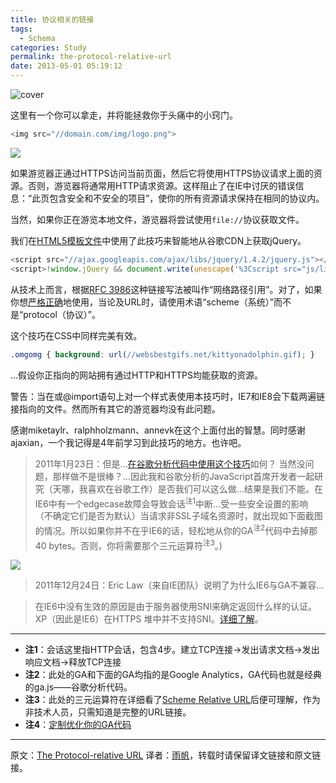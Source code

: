 ```yaml
---
title: 协议相关的链接
tags: 
  - Schema
categories: Study
permalink: the-protocol-relative-url
date: 2013-05-01 05:19:12
---
```


![cover](https://cat.yufan.me/cats/ame/the-protocol-relative-url.jpg)

这里有一个你可以拿走，并将能拯救你于头痛中的小窍门。

```javascript
<img src="//domain.com/img/logo.png">
```

![](https://cat.yufan.me/cats/ame/this-page-contains-both-secure-and-nonsecure-items.gif)

如果游览器正通过HTTPS访问当前页面，然后它将使用HTTPS协议请求上面的资源。否则，游览器将通常用HTTP请求资源。这样阻止了在IE中讨厌的错误信息：“此页包含安全和不安全的项目”，使你的所有资源请求保持在相同的协议内。

<!-- more -->

当然，如果你正在游览本地文件，游览器将尝试使用`file://`协议获取文件。

我们在[HTML5模板文件](http://html5boilerplate.com/)中使用了此技巧来智能地从谷歌CDN上获取jQuery。

```javascript
<script src="//ajax.googleapis.com/ajax/libs/jquery/1.4.2/jquery.js"></script>
<script>!window.jQuery && document.write(unescape('%3Cscript src="js/libs/jquery-1.4.2.js"%3E%3C/script%3E'))</script>
```

从技术上而言，根据[RFC 3986](http://tools.ietf.org/html/rfc3986#section-4.2)这种链接写法被叫作“网络路径引用”。对了，如果你想[严格正确](http://url.spec.whatwg.org/#concept-scheme-relative-url)地使用，当论及URL时，请使用术语“scheme（系统）”而不是“protocol（协议）”。

这个技巧在CSS中同样完美有效。

```css
.omgomg { background: url(//websbestgifs.net/kittyonadolphin.gif); }
```
…假设你正指向的网站拥有通过HTTP和HTTPS均能获取的资源。

警告：当在<link>或@import语句上对一个样式表使用本技巧时，IE7和IE8会下载两遍链接指向的文件。然而所有其它的游览器均没有此问题。

感谢miketaylr、ralphholzmann、annevk在这个上面付出的智慧。同时感谢ajaxian，一个我记得是4年前学习到此技巧的地方。也许吧。

>2011年1月23日：但是…[在谷歌分析代码中使用这个技巧](http://mathiasbynens.be/notes/async-analytics-snippet#protocol-check)如何？
>当然没问题，那样做不是很棒？…因此我和谷歌分析的JavaScript首席开发者一起研究（天哪，我喜欢在谷歌工作）是否我们可以这么做…结果是我们不能。在IE6中有一个edgecase故障会导致会话<sup>注1</sup>中断…受一些安全设置的影响（不确定它们是否为默认）当请求非SSL子域名资源时，就出现如下面截图的情况。所以如果你并不在乎IE6的话，轻松地从你的GA<sup>注2</sup>代码中去掉那40 bytes。否则，你将需要那个三元运算符<sup>注3</sup>。)

![](https://cat.yufan.me/cats/ame/form-the-non-ssl-subdomain.png)

>2011年12月24日：Eric Law（来自IE团队）说明了为什么IE6与GA不兼容…

>在IE6中没有生效的原因是由于服务器使用SNI来确定返回什么样的认证。XP（因此是IE6）在HTTPS 堆中并不支持SNI。[详细了解](http://blogs.msdn.com/b/ieinternals/archive/2009/12/07/certificate-name-mismatch-warnings-and-server-name-indication.aspx)。

----

* **注1**：会话这里指HTTP会话，包含4步。建立TCP连接→发出请求文档→发出响应文档→释放TCP连接
* **注2**：此处的GA和下面的GA均指的是Google Analytics，GA代码也就是经典的ga.js——谷歌分析代码。
* **注3**：此处的三元运算符在详细看了[Scheme Relative URL](http://url.spec.whatwg.org/#concept-scheme-relative-url)后便可理解，作为非技术人员，只需知道是完整的URL链接。
* **注4**：[定制优化你的GA代码](http://mathiasbynens.be/notes/async-analytics-snippet)

----

原文：[The Protocol-relative URL](http://paulirish.com/2010/the-protocol-relative-url/)
译者：[雨帆](http://yufan.me)，转载时请保留译文链接和原文链接。
